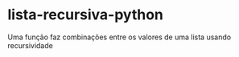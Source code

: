 # lista-recursiva-python
Uma função faz combinações entre os valores de uma lista usando recursividade
